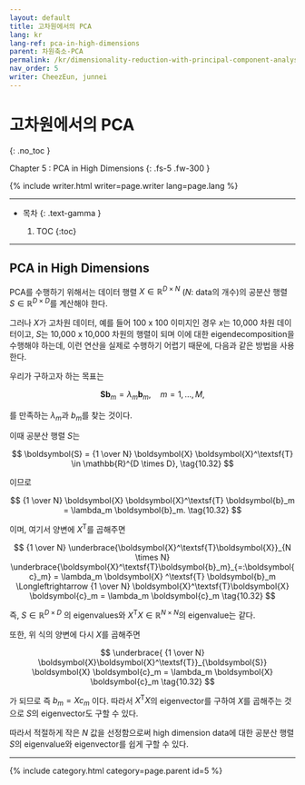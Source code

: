 ```yaml
---
layout: default
title: 고차원에서의 PCA
lang: kr
lang-ref: pca-in-high-dimensions
parent: 차원축소-PCA
permalink: /kr/dimensionality-reduction-with-principal-component-analysis/10-5
nav_order: 5
writer: CheezEun, junnei
---
```


# 고차원에서의 PCA
{: .no_toc }


Chapter 5 : PCA in High Dimensions
{: .fs-5 .fw-300 }


{% include writer.html writer=page.writer lang=page.lang %}

---

- 목차
    {: .text-gamma }

    1. TOC
    {:toc}

---

## PCA in High Dimensions

PCA를 수행하기 위해서는 데이터 행렬 $X \in \mathbb{R}^{D \times N}$ ($N$: data의 개수)의 공분산 행렬 $S \in \mathbb{R}^{D \times D}$를 계산해야 한다. 

그러나 $X$가 고차원 데이터, 예를 들어 100 x 100 이미지인 경우 $x$는 10,000 차원 데이터이고, $S$는 10,000 x 10,000 차원의 행렬이 되며 이에 대한 eigendecomposition을 수행해야 하는데, 이런 연산을 실제로 수행하기 어렵기 때문에, 다음과 같은 방법을 사용한다.

우리가 구하고자 하는 목표는 

$$
\boldsymbol{S} \boldsymbol{b}_m = \lambda_m \boldsymbol{b}_m, \quad m=1,\ldots,M, \tag{10.32}
$$

를 만족하는 $\lambda_m$과 $b_m$를 찾는 것이다.

이때 공분산 행렬 $S$는

$$
\boldsymbol{S} = {1 \over N} \boldsymbol{X} \boldsymbol{X}^\textsf{T} \in \mathbb{R}^{D \times D}, \tag{10.32}
$$

이므로

$$
{1 \over N} \boldsymbol{X} \boldsymbol{X}^\textsf{T} \boldsymbol{b}_m = \lambda_m \boldsymbol{b}_m. \tag{10.32}
$$

이며, 여기서 양변에 $X^\textsf{T}$를 곱해주면

$$
{1 \over N} \underbrace{\boldsymbol{X}^\textsf{T}\boldsymbol{X}}_{N \times N} \underbrace{\boldsymbol{X}^\textsf{T}\boldsymbol{b}_m}_{=:\boldsymbol{c}_m} = \lambda_m \boldsymbol{X}  ^\textsf{T} \boldsymbol{b}_m \Longleftrightarrow {1 \over N} \boldsymbol{X}^\textsf{T}\boldsymbol{X} \boldsymbol{c}_m = \lambda_m \boldsymbol{c}_m \tag{10.32}
$$

즉, $S \in \mathbb{R}^{D \times D}$  의 eigenvalues와 $X^\textsf{T} X \in \mathbb{R}^{N \times N}$의 eigenvalue는 같다.

또한, 위 식의 양변에 다시 $X$를 곱해주면

$$
\underbrace{ {1 \over N} \boldsymbol{X}\boldsymbol{X}^\textsf{T}}_{\boldsymbol{S}} \boldsymbol{X} \boldsymbol{c}_m = \lambda_m \boldsymbol{X} \boldsymbol{c}_m \tag{10.32}
$$

가 되므로 즉 $b_m = X c_m$ 이다. 따라서 $X^\textsf{T} X$의 eigenvector를 구하여 $X$를 곱해주는 것으로 $S$의 eigenvector도 구할 수 있다.

따라서 적절하게 작은 $N$ 값을 선정함으로써 high dimension data에 대한 공분산 행렬 $S$의 eigenvalue와 eigenvector를 쉽게 구할 수 있다.


---

{% include category.html category=page.parent id=5 %}


